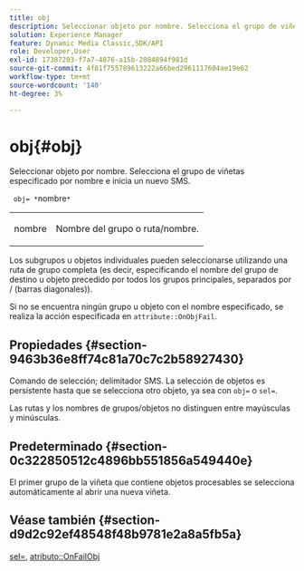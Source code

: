 ```yaml
---
title: obj
description: Seleccionar objeto por nombre. Selecciona el grupo de viñetas especificado por nombre e inicia un nuevo SMS.
solution: Experience Manager
feature: Dynamic Media Classic,SDK/API
role: Developer,User
exl-id: 17387203-f7a7-4876-a15b-2084894f981d
source-git-commit: 4f81f755789613222a66bed2961117604ae19e62
workflow-type: tm+mt
source-wordcount: '140'
ht-degree: 3%

---
```


# obj{#obj}

Seleccionar objeto por nombre. Selecciona el grupo de viñetas especificado por nombre e inicia un nuevo SMS.

` obj= *`nombre`*`

<table id="simpletable_6E0DA6CBCDCF4CDDAFA5A4C38E0D5FC5"> 
 <tr class="strow"> 
  <td class="stentry"> <p> <span class="codeph"> <span class="varname"> nombre </span> </span> </p> </td> 
  <td class="stentry"> <p>Nombre del grupo o ruta/nombre. </p> </td> 
 </tr> 
</table>

Los subgrupos u objetos individuales pueden seleccionarse utilizando una ruta de grupo completa (es decir, especificando el nombre del grupo de destino u objeto precedido por todos los grupos principales, separados por / (barras diagonales)).

Si no se encuentra ningún grupo u objeto con el nombre especificado, se realiza la acción especificada en `attribute::OnObjFail`.

## Propiedades {#section-9463b36e8ff74c81a70c7c2b58927430}

Comando de selección; delimitador SMS. La selección de objetos es persistente hasta que se selecciona otro objeto, ya sea con `obj=` o `sel=`.

Las rutas y los nombres de grupos/objetos no distinguen entre mayúsculas y minúsculas.

## Predeterminado {#section-0c322850512c4896bb551856a549440e}

El primer grupo de la viñeta que contiene objetos procesables se selecciona automáticamente al abrir una nueva viñeta.

## Véase también {#section-d9d2c92ef48548f48b9781e2a8a5fb5a}

[sel=](../../../../../ir-api/http-protocol/image-rendering-api-ref/c-ir-http-protocol-ref/c-ir-http-protocol-command-reference/r-ir-sel.md#reference-01322c58d414481385c29fcdd27a090b), [atributo::OnFailObj](../../../../../ir-api/material-cat/image-rendering-api-ref/c-ir-material-catalog/c-ir-attributes-reference/r-ir-onfailobj.md#reference-4c6ba90418e84da5831f8573bbbf2c8d)
